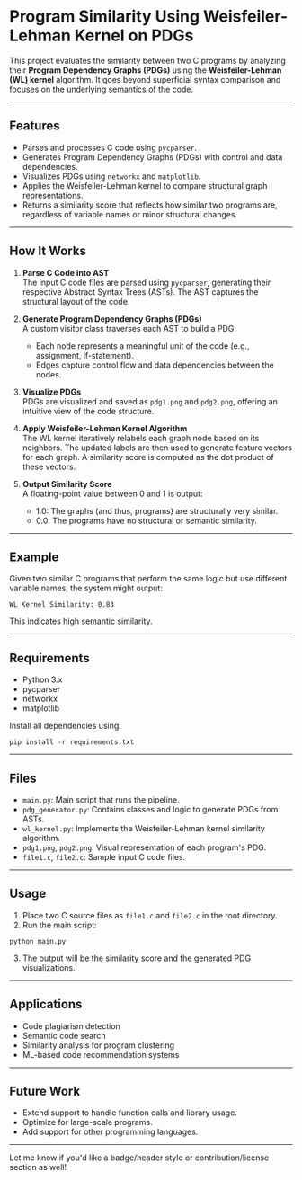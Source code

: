# Program Similarity Using Weisfeiler-Lehman Kernel on PDGs

This project evaluates the similarity between two C programs by analyzing their **Program Dependency Graphs (PDGs)** using the **Weisfeiler-Lehman (WL) kernel** algorithm. It goes beyond superficial syntax comparison and focuses on the underlying semantics of the code.

---

## Features

- Parses and processes C code using `pycparser`.
- Generates Program Dependency Graphs (PDGs) with control and data dependencies.
- Visualizes PDGs using `networkx` and `matplotlib`.
- Applies the Weisfeiler-Lehman kernel to compare structural graph representations.
- Returns a similarity score that reflects how similar two programs are, regardless of variable names or minor structural changes.

---

## How It Works

1. **Parse C Code into AST**  
   The input C code files are parsed using `pycparser`, generating their respective Abstract Syntax Trees (ASTs). The AST captures the structural layout of the code.

2. **Generate Program Dependency Graphs (PDGs)**  
   A custom visitor class traverses each AST to build a PDG:
   - Each node represents a meaningful unit of the code (e.g., assignment, if-statement).
   - Edges capture control flow and data dependencies between the nodes.

3. **Visualize PDGs**  
   PDGs are visualized and saved as `pdg1.png` and `pdg2.png`, offering an intuitive view of the code structure.

4. **Apply Weisfeiler-Lehman Kernel Algorithm**  
   The WL kernel iteratively relabels each graph node based on its neighbors. The updated labels are then used to generate feature vectors for each graph. A similarity score is computed as the dot product of these vectors.

5. **Output Similarity Score**  
   A floating-point value between 0 and 1 is output:
   - 1.0: The graphs (and thus, programs) are structurally very similar.
   - 0.0: The programs have no structural or semantic similarity.

---

## Example

Given two similar C programs that perform the same logic but use different variable names, the system might output:

```
WL Kernel Similarity: 0.83
```

This indicates high semantic similarity.

---

## Requirements

- Python 3.x
- pycparser
- networkx
- matplotlib

Install all dependencies using:

```
pip install -r requirements.txt
```

---

## Files

- `main.py`: Main script that runs the pipeline.
- `pdg_generator.py`: Contains classes and logic to generate PDGs from ASTs.
- `wl_kernel.py`: Implements the Weisfeiler-Lehman kernel similarity algorithm.
- `pdg1.png`, `pdg2.png`: Visual representation of each program's PDG.
- `file1.c`, `file2.c`: Sample input C code files.

---

## Usage

1. Place two C source files as `file1.c` and `file2.c` in the root directory.
2. Run the main script:

```
python main.py
```

3. The output will be the similarity score and the generated PDG visualizations.

---

## Applications

- Code plagiarism detection
- Semantic code search
- Similarity analysis for program clustering
- ML-based code recommendation systems

---

## Future Work

- Extend support to handle function calls and library usage.
- Optimize for large-scale programs.
- Add support for other programming languages.

---

Let me know if you'd like a badge/header style or contribution/license section as well!
